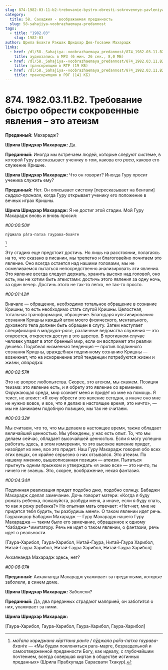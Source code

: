 ```yaml
---
slug: 874-1982-03-11-b2-trebovanie-bystro-obresti-sokrovennye-yavleniya-eto-ateizm
category:
  title: 58. Сахаджия - воображаемая преданность
  slug: 58-sahajiya-voobrazhaemaya-predannost
tags:
  - title: "1982.03"
    slug: 1982-03
author: Шрила Бхакти Ракшак Шридхар Дев-Госвами Махарадж
links:
  - href: /dl/58._Sahajiya--voobrazhaemaya_predannost/874_1982.03.11.B2_SridharMj_Trebovanie_bystro_obresti_sokrovennye_javlenija--jeto_ateizm.mp3
    title: аудиозапись в MP3 (6 мин. 26 сек., 8,0 МБ)
  - href: /dl/58._Sahajiya--voobrazhaemaya_predannost/874_1982.03.11.B2_SridharMj_Trebovanie_bystro_obresti_sokrovennye_javlenija--jeto_ateizm.rtf
    title: транскрипцию в RTF (19 КБ)
  - href: /dl/58._Sahajiya--voobrazhaemaya_predannost/874_1982.03.11.B2_SridharMj_Trebovanie_bystro_obresti_sokrovennye_javlenija--jeto_ateizm.pdf
    title: транскрипцию в PDF (141 КБ)
---
```


# 874. 1982.03.11.B2. Требование быстро обрести сокровенные явления – это атеизм

**Преданный:** Махарадж?

**Шрила Шридхар Махарадж:** Да.

**Преданный:** Иногда мы встречаем людей, которые следуют системе, в которой Гуру рассказывает ученику о том, какова его *раса*, каково его служение Кришне.

**Шрила Шридхар Махарадж:** Что он говорит? Иногда Гуру просит ученика служить ему?

**Преданный:** Нет. Он описывает систему [пересказывает на бенгали] *сиддха-пранали*, когда Гуру открывает ученику его положение в вечных играх Кришны.

**Шрила Шридхар Махарадж:** Я не достиг этой стадии. Мой Гуру Махарадж вновь и вновь просил:

*#00:00:50#*

    пӯджала ра̄га-патха гаурава-бхан̇ге
[^_ftn1]

Эту стадию еще предстоит достичь. Но лишь на расстоянии, полагаясь на то, что сказано в писании, мы трепетно и благоговейно почитаем это явление. Оно всегда остается над нашими головами, мы не осмеливаемся пытаться непосредственно анализировать эти явления. Это явление всегда следует держать, хранить высоко над головой, оно есть, мы не хотим быть атеистами: достичь этого явления за одну ночь, за один вечер. Достичь этого не так-то легко, не так-то просто.

*#00:01:42#*

Вначале — обращение, необходимо тотальное обращение в сознание Кришны, то есть необходимо стать слугой Кришны. Целостная, тотальная трансформация, обращение. Благодаря культивированию сознания Кришны каждый атом моего физического, ментального, духовного тела должен быть обращен в слугу. Затем наступает спецификация в *мадхура-расе*, различные ведомства служения — это откроется, откроется доступ в это царство. В противном случае человек упадет в этот бренный мир, если он воспримет эти реалии дешево. Подобная низменная тенденция — против подлинного сознания Кришны, враждебная подлинному сознанию Кришны — возникнет, что на искоренение этой тенденции потребуются жизни и жизни, *апарадха.*

*#00:02:57#*

Это не вопрос любопытства. Скорее, это атеизм, мы скажем. Позиция теизма: это явление есть, и я обрету это явление со временем. Окружающая среда, мир сознает меня и придет ко мне на помощь. Я теист, не атеист: «Я хочу обрести это явление сегодня, а иначе оно мне не нужно вовсе, и все, что я делаю в настоящее время, это ничто», — мы не занимаем подобную позицию, мы так не считаем.

*#00:03:32#*

Мы считаем, что то, что мы делаем в настоящее время, также обладает величайшей ценностью. Мы убеждены, у нас есть опыт. То, что мы делаем сейчас, обладает высочайшей ценностью. Если я могу успешно работать здесь, в этом измерении, то это высокое явление придет, низойдет ко мне, все это придет. Наш Гуру Махарадж говорил обо всех этих вещах, он крайне серьезно о них отзывался. Это атеизм. По нашему мнению, вышеописанная позиция — атеизм. Пытаться прыгнуть одним прыжком и утверждать «я знаю все» — это ничто, ты ничего не знаешь. Это, скорее, воображение, некая фантазия.

*#00:04:34#*

Подлинная реализация придет подобно дню, подобно солнцу. Бабаджи Махарадж сделал замечание. Дочь говорит матери: «Когда я буду рожать ребенка, пожалуйста, разбуди меня, а иначе, если я буду спать, то как я рожу ребенка?» Но опытная мать отвечает: «Нет-нет, мне не придется тебя будить, ты разбудишь меня». О таком явлении идет речь. Гауракишор Бабаджи Махарадж — Гуру Махарадж нашего Гуру Махараджа — таким было его замечание, обращенное к одному *бабаджи-*имитатору. Речь не идет о таком явлении, о фантазии, речь идет о реальности.

[Гаура-Харибол, Гаура-Харибол, Нитай-Гаура, Нитай-Гаура Харибол, Нитай-Гаура Харибол, Нитай-Гаура Харибол, Нитай-Гаура Харибол]

Акхаянанда Махарадж здесь, нет?

*#00:06:07#*

**Преданный:** Акхаянанда Махарадж ухаживает за преданными, которые заболели, в синем доме.

**Шрила Шридхар Махарадж:** Заболели?

**Преданный:** Да, два преданных страдают малярией, он заботится о них, ухаживает за ними.

**Шрила Шридхар Махарадж:**

[Гаура-Харибол, Гаура-Харибол, Гаура-Харибол, Гаура-Харибол]



[^_ftn1]: *ма̄тала хариджана кӣрттана ран̇ге / пӯджала ра̄га-патха гаурава-бхан̇ге* — «Мы будем поклоняться рага-марге, безраздельной и самоотверженной преданности Богу, как идеалу, с глубочайшим почтением, всегда совершая киртан в обществе истинных преданных» (Шрила Прабхупада Сарасвати Тхакур).

